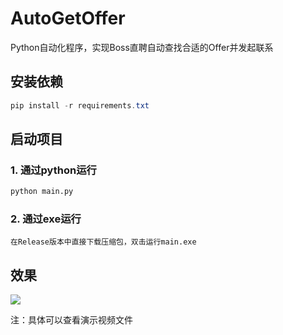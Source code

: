 # AutoGetOffer
Python自动化程序，实现Boss直聘自动查找合适的Offer并发起联系

## 安装依赖

```powershell
pip install -r requirements.txt
```

## 启动项目

### 1. 通过python运行

```python
python main.py
```

### 2. 通过exe运行

```
在Release版本中直接下载压缩包，双击运行main.exe
```



## 效果

![](https://cdn.jsdelivr.net/gh/MW-S/MWCloudImg@main/img/20240406004732.gif)

注：具体可以查看演示视频文件
